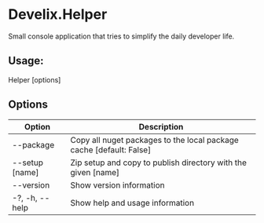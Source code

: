# Develix.Helper

Small console application that tries to simplify the daily developer life.

## Usage:

Helper [options]

## Options

| Option         | Description                                                         |
|----------------|---------------------------------------------------------------------|
| --package      | Copy all nuget packages to the local package cache [default: False] |
| --setup [name] | Zip setup and copy to publish directory with the given [name]       |
| --version      | Show version information                                            |
| -?, -h, --help | Show help and usage information                                     |